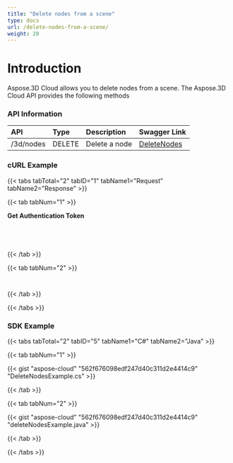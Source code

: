 ```yaml
---
title: "Delete nodes from a scene"
type: docs
url: /delete-nodes-from-a-scene/
weight: 20
---
```


# **Introduction**
Aspose.3D Cloud allows you to delete nodes from a scene. The Aspose.3D Cloud API provides the following methods
### **API Information**

|**API**|**Type**|**Description**|**Swagger Link**|
| :- | :- | :- | :- |
|/3d/nodes|DELETE|Delete a node|[DeleteNodes](https://apireference.aspose.cloud/3d/#/ModelProcess/DeleteNodes)|
### **cURL Example**
{{< tabs tabTotal="2" tabID="1" tabName1="Request" tabName2="Response" >}}

{{< tab tabNum="1" >}}

**Get Authentication Token**

```java



```

```java



```

{{< /tab >}}

{{< tab tabNum="2" >}}

```java



```

{{< /tab >}}

{{< /tabs >}}
### **SDK Example**
{{< tabs tabTotal="2" tabID="5" tabName1="C#" tabName2="Java" >}}

{{< tab tabNum="1" >}}

{{< gist "aspose-cloud" "562f676098edf247d40c311d2e4414c9" "DeleteNodesExample.cs" >}}

{{< /tab >}}

{{< tab tabNum="2" >}}

{{< gist "aspose-cloud" "562f676098edf247d40c311d2e4414c9" "deleteNodesExample.java" >}}

{{< /tab >}}

{{< /tabs >}}
